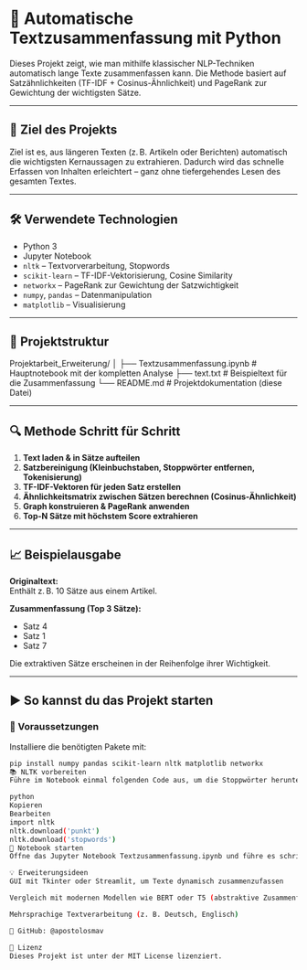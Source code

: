 # 📝 Automatische Textzusammenfassung mit Python

Dieses Projekt zeigt, wie man mithilfe klassischer NLP-Techniken automatisch lange Texte zusammenfassen kann. Die Methode basiert auf Satzähnlichkeiten (TF-IDF + Cosinus-Ähnlichkeit) und PageRank zur Gewichtung der wichtigsten Sätze.

---

## 📌 Ziel des Projekts

Ziel ist es, aus längeren Texten (z. B. Artikeln oder Berichten) automatisch die wichtigsten Kernaussagen zu extrahieren. Dadurch wird das schnelle Erfassen von Inhalten erleichtert – ganz ohne tiefergehendes Lesen des gesamten Textes.

---

## 🛠️ Verwendete Technologien

- Python 3
- Jupyter Notebook
- `nltk` – Textvorverarbeitung, Stopwords
- `scikit-learn` – TF-IDF-Vektorisierung, Cosine Similarity
- `networkx` – PageRank zur Gewichtung der Satzwichtigkeit
- `numpy`, `pandas` – Datenmanipulation
- `matplotlib` – Visualisierung

---

## 📁 Projektstruktur

Projektarbeit_Erweiterung/
│
├── Textzusammenfassung.ipynb # Hauptnotebook mit der kompletten Analyse
├── text.txt # Beispieltext für die Zusammenfassung
└── README.md # Projektdokumentation (diese Datei)


---

## 🔍 Methode Schritt für Schritt

1. **Text laden & in Sätze aufteilen**
2. **Satzbereinigung (Kleinbuchstaben, Stoppwörter entfernen, Tokenisierung)**
3. **TF-IDF-Vektoren für jeden Satz erstellen**
4. **Ähnlichkeitsmatrix zwischen Sätzen berechnen (Cosinus-Ähnlichkeit)**
5. **Graph konstruieren & PageRank anwenden**
6. **Top-N Sätze mit höchstem Score extrahieren**

---

## 📈 Beispielausgabe

**Originaltext:**  
Enthält z. B. 10 Sätze aus einem Artikel.

**Zusammenfassung (Top 3 Sätze):**  
- Satz 4  
- Satz 1  
- Satz 7  

Die extraktiven Sätze erscheinen in der Reihenfolge ihrer Wichtigkeit.

---

## ▶️ So kannst du das Projekt starten

### 🔧 Voraussetzungen

Installiere die benötigten Pakete mit:

```bash
pip install numpy pandas scikit-learn nltk matplotlib networkx
📚 NLTK vorbereiten
Führe im Notebook einmal folgenden Code aus, um die Stoppwörter herunterzuladen:

python
Kopieren
Bearbeiten
import nltk
nltk.download('punkt')
nltk.download('stopwords')
🚀 Notebook starten
Öffne das Jupyter Notebook Textzusammenfassung.ipynb und führe es schrittweise aus.

💡 Erweiterungsideen
GUI mit Tkinter oder Streamlit, um Texte dynamisch zusammenzufassen

Vergleich mit modernen Modellen wie BERT oder T5 (abstraktive Zusammenfassung)

Mehrsprachige Textverarbeitung (z. B. Deutsch, Englisch)

📌 GitHub: @apostolosmav

📄 Lizenz
Dieses Projekt ist unter der MIT License lizenziert.
